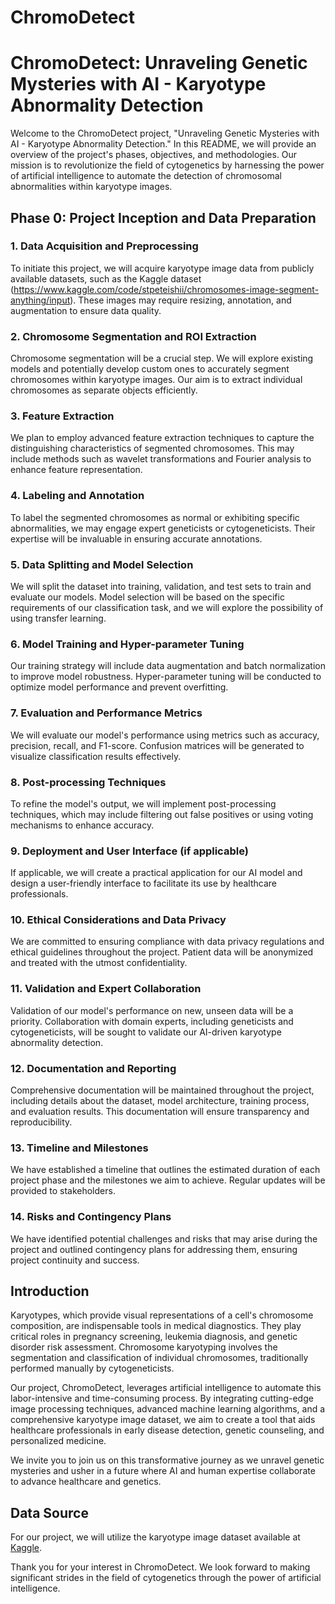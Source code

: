 # ChromoDetect

# ChromoDetect: Unraveling Genetic Mysteries with AI - Karyotype Abnormality Detection

Welcome to the ChromoDetect project, "Unraveling Genetic Mysteries with AI - Karyotype Abnormality Detection." In this README, we will provide an overview of the project's phases, objectives, and methodologies. Our mission is to revolutionize the field of cytogenetics by harnessing the power of artificial intelligence to automate the detection of chromosomal abnormalities within karyotype images.

## Phase 0: Project Inception and Data Preparation

### 1. Data Acquisition and Preprocessing
To initiate this project, we will acquire karyotype image data from publicly available datasets, such as the Kaggle dataset (https://www.kaggle.com/code/stpeteishii/chromosomes-image-segment-anything/input). These images may require resizing, annotation, and augmentation to ensure data quality.

### 2. Chromosome Segmentation and ROI Extraction
Chromosome segmentation will be a crucial step. We will explore existing models and potentially develop custom ones to accurately segment chromosomes within karyotype images. Our aim is to extract individual chromosomes as separate objects efficiently.

### 3. Feature Extraction
We plan to employ advanced feature extraction techniques to capture the distinguishing characteristics of segmented chromosomes. This may include methods such as wavelet transformations and Fourier analysis to enhance feature representation.

### 4. Labeling and Annotation
To label the segmented chromosomes as normal or exhibiting specific abnormalities, we may engage expert geneticists or cytogeneticists. Their expertise will be invaluable in ensuring accurate annotations.

### 5. Data Splitting and Model Selection
We will split the dataset into training, validation, and test sets to train and evaluate our models. Model selection will be based on the specific requirements of our classification task, and we will explore the possibility of using transfer learning.

### 6. Model Training and Hyper-parameter Tuning
Our training strategy will include data augmentation and batch normalization to improve model robustness. Hyper-parameter tuning will be conducted to optimize model performance and prevent overfitting.

### 7. Evaluation and Performance Metrics
We will evaluate our model's performance using metrics such as accuracy, precision, recall, and F1-score. Confusion matrices will be generated to visualize classification results effectively.

### 8. Post-processing Techniques
To refine the model's output, we will implement post-processing techniques, which may include filtering out false positives or using voting mechanisms to enhance accuracy.

### 9. Deployment and User Interface (if applicable)
If applicable, we will create a practical application for our AI model and design a user-friendly interface to facilitate its use by healthcare professionals.

### 10. Ethical Considerations and Data Privacy
We are committed to ensuring compliance with data privacy regulations and ethical guidelines throughout the project. Patient data will be anonymized and treated with the utmost confidentiality.

### 11. Validation and Expert Collaboration
Validation of our model's performance on new, unseen data will be a priority. Collaboration with domain experts, including geneticists and cytogeneticists, will be sought to validate our AI-driven karyotype abnormality detection.

### 12. Documentation and Reporting
Comprehensive documentation will be maintained throughout the project, including details about the dataset, model architecture, training process, and evaluation results. This documentation will ensure transparency and reproducibility.

### 13. Timeline and Milestones
We have established a timeline that outlines the estimated duration of each project phase and the milestones we aim to achieve. Regular updates will be provided to stakeholders.

### 14. Risks and Contingency Plans
We have identified potential challenges and risks that may arise during the project and outlined contingency plans for addressing them, ensuring project continuity and success.

## Introduction

Karyotypes, which provide visual representations of a cell's chromosome composition, are indispensable tools in medical diagnostics. They play critical roles in pregnancy screening, leukemia diagnosis, and genetic disorder risk assessment. Chromosome karyotyping involves the segmentation and classification of individual chromosomes, traditionally performed manually by cytogeneticists.

Our project, ChromoDetect, leverages artificial intelligence to automate this labor-intensive and time-consuming process. By integrating cutting-edge image processing techniques, advanced machine learning algorithms, and a comprehensive karyotype image dataset, we aim to create a tool that aids healthcare professionals in early disease detection, genetic counseling, and personalized medicine.

We invite you to join us on this transformative journey as we unravel genetic mysteries and usher in a future where AI and human expertise collaborate to advance healthcare and genetics.

## Data Source
For our project, we will utilize the karyotype image dataset available at [Kaggle](https://www.kaggle.com/code/stpeteishii/chromosomes-image-segment-anything/input).

Thank you for your interest in ChromoDetect. We look forward to making significant strides in the field of cytogenetics through the power of artificial intelligence.

